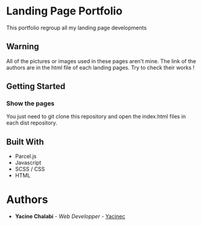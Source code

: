 # Landing Page Portfolio
This portfolio regroup all my landing page developments

## Warning
All of the pictures or images used in these pages aren't mine.
The link of the authors are in the html file of each landing pages.
Try to check their works !

## Getting Started

### Show the pages
You just need to git clone this repository and open the index.html files in each dist repository.

## Built With

- Parcel.js
- Javascript
- SCSS / CSS
- HTML

# Authors
- **Yacine Chalabi** - *Web Developper* - [Yacinec](https://github.com/yacinec)

